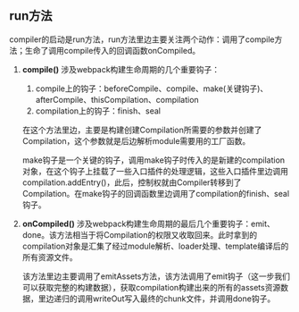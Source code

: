 ## run方法
compiler的启动是run方法，run方法里边主要关注两个动作：调用了compile方法；生命了调用compile传入的回调函数onCompiled。

1. **compile()**
   涉及webpack构建生命周期的几个重要钩子：
      1. compile上的钩子：beforeCompile、compile、make(关键钩子)、afterCompile、thisCompilation、compilation
      2. compilation上的钩子：finish、seal

   在这个方法里边，主要是构建创建Compilation所需要的参数并创建了Compilation，这个参数就是后边解析module需要用的工厂函数。

   make钩子是一个关键的钩子，调用make钩子时传入的是新建的compilation对象，在这个钩子上挂载了一些入口插件的处理逻辑，这些入口插件里边调用compilation.addEntry()，此后，控制权就由Compiler转移到了Compilation。在make钩子的回调函数里边调用了compilation的finish、seal钩子。

2. **onCompiled()**
   涉及webpack构建生命周期的最后几个重要钩子：emit、done。该方法相当于将Compilation的权限又收取回来。此时拿到的compilation对象是汇集了经过module解析、loader处理、template编译后的所有资源文件。

   该方法里边主要调用了emitAssets方法，该方法调用了emit钩子（这一步我们可以获取完整的构建数据），获取compilation构建出来的所有的assets资源数据，里边递归的调用writeOut写入最终的chunk文件，并调用done钩子。
